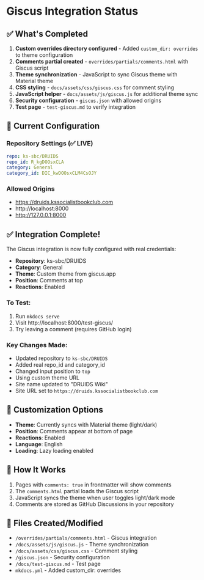 # Giscus Integration Status

## ✅ What's Completed

1. **Custom overrides directory configured** - Added `custom_dir: overrides` to theme configuration
2. **Comments partial created** - `overrides/partials/comments.html` with Giscus script
3. **Theme synchronization** - JavaScript to sync Giscus theme with Material theme
4. **CSS styling** - `docs/assets/css/giscus.css` for comment styling
5. **JavaScript helper** - `docs/assets/js/giscus.js` for additional theme sync
6. **Security configuration** - `giscus.json` with allowed origins
7. **Test page** - `test-giscus.md` to verify integration

## 🔧 Current Configuration

### Repository Settings (✅ LIVE)
```yaml
repo: ks-sbc/DRUIDS
repo_id: R_kgDOOsxCLA
category: General
category_id: DIC_kwDOOsxCLM4CsOJY
```

### Allowed Origins
- https://druids.kssocialistbookclub.com
- http://localhost:8000
- http://127.0.0.1:8000

## ✅ Integration Complete!

The Giscus integration is now fully configured with real credentials:

- **Repository**: ks-sbc/DRUIDS
- **Category**: General
- **Theme**: Custom theme from giscus.app
- **Position**: Comments at top
- **Reactions**: Enabled

### To Test:
1. Run `mkdocs serve`
2. Visit http://localhost:8000/test-giscus/
3. Try leaving a comment (requires GitHub login)

### Key Changes Made:
- Updated repository to `ks-sbc/DRUIDS`
- Added real repo_id and category_id
- Changed input position to `top`
- Using custom theme URL
- Site name updated to "DRUIDS Wiki"
- Site URL set to `https://druids.kssocialistbookclub.com`

## 🎨 Customization Options

- **Theme**: Currently syncs with Material theme (light/dark)
- **Position**: Comments appear at bottom of page
- **Reactions**: Enabled
- **Language**: English
- **Loading**: Lazy loading enabled

## 🚀 How It Works

1. Pages with `comments: true` in frontmatter will show comments
2. The `comments.html` partial loads the Giscus script
3. JavaScript syncs the theme when user toggles light/dark mode
4. Comments are stored as GitHub Discussions in your repository

## 📄 Files Created/Modified

- `/overrides/partials/comments.html` - Giscus integration
- `/docs/assets/js/giscus.js` - Theme synchronization
- `/docs/assets/css/giscus.css` - Comment styling
- `/giscus.json` - Security configuration
- `/docs/test-giscus.md` - Test page
- `mkdocs.yml` - Added custom_dir: overrides